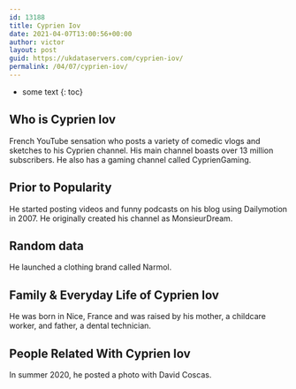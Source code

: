 ```yaml
---
id: 13188
title: Cyprien Iov
date: 2021-04-07T13:00:56+00:00
author: victor
layout: post
guid: https://ukdataservers.com/cyprien-iov/
permalink: /04/07/cyprien-iov/
---
```


* some text
{: toc}


## Who is Cyprien Iov



French YouTube sensation who posts a variety of comedic vlogs and sketches to his Cyprien channel. His main channel boasts over 13 million subscribers. He also has a gaming channel called CyprienGaming. 

                
                
                
## Prior to Popularity



He started posting videos and funny podcasts on his blog using Dailymotion in 2007. He originally created his channel as MonsieurDream.

                
                
                
## Random data



He launched a clothing brand called Narmol.

                
                
                
## Family & Everyday Life of Cyprien Iov



He was born in Nice, France and was raised by his mother, a childcare worker, and father, a dental technician.

                
                
                
## People Related With Cyprien Iov



In summer 2020, he posted a photo with David Coscas.

                
              
            
          
          
          